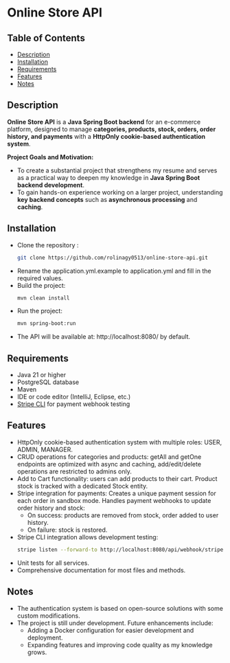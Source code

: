 # Online Store API

## Table of Contents
- [Description](#description)
- [Installation](#installation)
- [Requirements](#requirements)
- [Features](#features)
- [Notes](#notes)


## Description

**Online Store API** is a **Java Spring Boot backend** for an e-commerce platform, designed to manage **categories, products, stock, orders, order history, and payments** with a **HttpOnly cookie-based authentication system**.  

**Project Goals and Motivation:**  
- To create a substantial project that strengthens my resume and serves as a practical way to deepen my knowledge in **Java Spring Boot backend development**.  
- To gain hands-on experience working on a larger project, understanding **key backend concepts** such as **asynchronous processing** and **caching**.  


## Installation

- Clone the repository :
  ```bash
  git clone https://github.com/rolinagy0513/online-store-api.git
- Rename the application.yml.example to application.yml and fill in the required values.
- Build the project:
  ```bash
  mvn clean install
- Run the project:
  ```bash
  mvn spring-boot:run
- The API will be available at: http://localhost:8080/ by default.


## Requirements

- Java 21 or higher  
- PostgreSQL database  
- Maven  
- IDE or code editor (IntelliJ, Eclipse, etc.)  
- [Stripe CLI](https://stripe.com/docs/stripe-cli) for payment webhook testing


## Features

- HttpOnly cookie-based authentication system with multiple roles: USER, ADMIN, MANAGER.
- CRUD operations for categories and products: getAll and getOne endpoints are optimized with async and caching, add/edit/delete operations are restricted to admins only.
- Add to Cart functionality: users can add products to their cart. Product stock is tracked with a dedicated Stock entity.
- Stripe integration for payments: Creates a unique payment session for each order in sandbox mode. Handles payment webhooks to update order history and stock:
    - On success: products are removed from stock, order added to user history.
    - On failure: stock is restored.
- Stripe CLI integration allows development testing:
     ```bash
     stripe listen --forward-to http://localhost:8080/api/webhook/stripe
- Unit tests for all services.
- Comprehensive documentation for most files and methods.


## Notes

- The authentication system is based on open-source solutions with some custom modifications.
- The project is still under development. Future enhancements include:
    - Adding a Docker configuration for easier development and deployment.
    - Expanding features and improving code quality as my knowledge grows.
